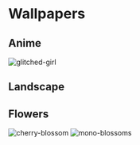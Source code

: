 # Wallpapers



## Anime
![glitched-girl](glitched-girl.jpg)

## Landscape


## Flowers
![cherry-blossom](CherryBlossomsBright.jpg)
![mono-blossoms](1_pexels-elijah-odonnell-4173624.jpg)
